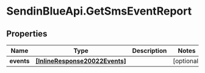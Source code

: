 # SendinBlueApi.GetSmsEventReport

## Properties
Name | Type | Description | Notes
------------ | ------------- | ------------- | -------------
**events** | [**[InlineResponse20022Events]**](InlineResponse20022Events.md) |  | [optional] 


